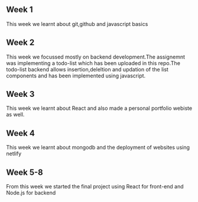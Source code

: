## Week 1
This week we learnt about git,github and javascript basics
## Week 2
This week we focussed mostly on backend development.The assignemnt was implementing a todo-list which has been uploaded in this repo.The todo-list backend allows insertion,deleltion and updation of the list components and has been implemented using javascript.
## Week 3
This week we learnt about React and also made a personal portfolio webiste as well.
## Week 4
This week we learnt about mongodb and the deployment of websites using netlify
## Week 5-8
From this week we started the final project using React for front-end and Node.js for backend

